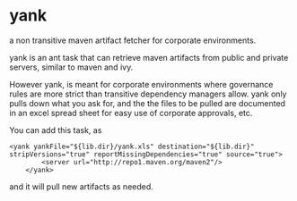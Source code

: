 yank
====

a non transitive maven artifact fetcher for corporate environments.


yank is an ant task that can retrieve maven artifacts from public and private servers, similar to maven and ivy.

However yank, is meant for corporate environments where governance rules are more strict than transitive 
dependency managers allow. yank only pulls down what you ask for, and the the files to be pulled are documented
in an excel spread sheet for easy use of corporate approvals, etc.

You can add this task, as

  	<yank yankFile="${lib.dir}/yank.xls" destination="${lib.dir}" stripVersions="true" reportMissingDependencies="true" source="true">
			<server url="http://repo1.maven.org/maven2"/>
		</yank>

and it will pull new artifacts as needed.
